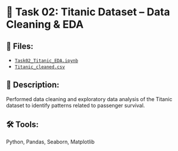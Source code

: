 # 🚢 Task 02: Titanic Dataset – Data Cleaning & EDA

## 📂 Files:

- [`Task02_Titanic_EDA.ipynb`](./Task02_Titanic_EDA.ipynb)  
- [`Titanic_cleaned.csv`](./Titanic_cleaned.csv)
## 🧹 Description:
Performed data cleaning and exploratory data analysis of the Titanic dataset to identify patterns related to passenger survival.

## 🛠 Tools:
Python, Pandas, Seaborn, Matplotlib
